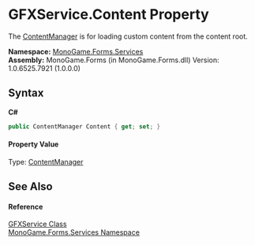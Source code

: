 # GFXService.Content Property 
 

The <a href="http://msdn2.microsoft.com/en-us/library/bb195436" target="_blank">ContentManager</a> is for loading custom content from the content root.

**Namespace:**&nbsp;<a href="0e732159-5c83-72a0-ba31-6e6659d34a21">MonoGame.Forms.Services</a><br />**Assembly:**&nbsp;MonoGame.Forms (in MonoGame.Forms.dll) Version: 1.0.6525.7921 (1.0.0.0)

## Syntax

**C#**<br />
``` C#
public ContentManager Content { get; set; }
```


#### Property Value
Type: <a href="http://msdn2.microsoft.com/en-us/library/bb195436" target="_blank">ContentManager</a>

## See Also


#### Reference
<a href="843019aa-13ba-6e12-701f-4f88fdd1092a">GFXService Class</a><br /><a href="0e732159-5c83-72a0-ba31-6e6659d34a21">MonoGame.Forms.Services Namespace</a><br />